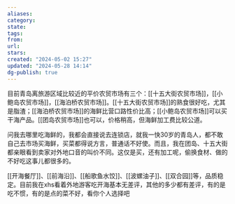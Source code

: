 ```yaml
---
aliases: 
category: 
state: 
tags: 
from: 
url: 
stars: 
created: "2024-05-02 15:27"
updated: "2024-05-28 14:14"
dg-publish: true
---
```

目前青岛离旅游区域比较近的平价农贸市场有三个：[[十五大街农贸市场]]，[[小鲍岛农贸市场]]，[[海泊桥农贸市场]]。[[十五大街农贸市场]]的熟食很好吃，尤其是脂渣；[[海泊桥农贸市场]]的海鲜比营口路性价比高；[[小鲍岛农贸市场]]可以买干海产品。[[团岛农贸市场]]也可以，价格稍高，但海鲜加工费比较公道。

问我去哪里吃海鲜的，我都会直接说去连锁店，就我一快30岁的青岛人，都不敢自己去市场买海鲜，买菜都得说方言，普通话不好使。而且，我在团岛、十五大街都亲眼看到卖家对外地口音的叫价不同。这仅是买，还有加工呢，偷换食材、做的不好吃这事儿都很多的。

[[开海餐厅]]、[[前海沿]]、[[船歌鱼水饺]]、[[波螺油子]]、[[双合园]]等，品质稳定。目前我在xhs看着外地游客吃开海基本无差评，其他的多少都有差评，有的是吃不惯，有的是点的菜不好，看你个人选择吧
